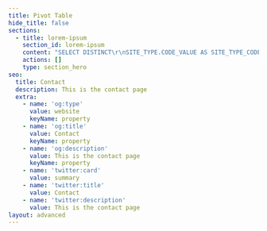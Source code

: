 ```yaml
---
title: Pivot Table
hide_title: false
sections:
  - title: lorem-ipsum
    section_id: lorem-ipsum
    content: "SELECT DISTINCT\r\nSITE_TYPE.CODE_VALUE AS SITE_TYPE_CODE,\r\nSITE_TYPE.DECODE1 AS SITE_TYPE,\r\nFT.TPT_ID_KEY,\r\nCOUNTRY.CODE_VALUE AS COUNTRY,\r\nFT.FIELD_YEAR AS YEAR,\r\nSEM.SE_NAME AS SE_ID,\r\nCROP_DECODE.OBJECTS AS CROP,\r\nCROP.VARIETY,\r\nCROP_STAGE_MAJ_APP_DECODE.CODE_VALUE AS CROP_STAGE_MAJ_APP,\r\nCROP_STAGE_MAJ_ASSESS_DECODE.CODE_VALUE AS CROP_STAGE_MAJ_ASSESS,\r\nCROP_STAGE_MAX_ASSESS_DECODE.CODE_VALUE AS CROP_STAGE_MAX_ASSESS,\r\nCROP_STAGE_MIN_ASSESS_DECODE.CODE_VALUE AS CROP_STAGE_MIN_ASSESS,\r\nTARGET_DECODE.OBJECTS AS TARGET,\r\nTARGET.CHARACTERISTIC AS TARGET_RESISTANCE_CHARACTERISTIC,\r\nTARGET_RES_INFO.CODE_VALUE AS TARGET_RESISTANCE_INFORMATION,\r\nTARGET_STAGE_MAJ_ASSESS_DECODE.CODE_VALUE AS TARGET_STAGE_MAJ_ASSESS,\r\nTARGET_STAGE_MAX_ASSESS_DECODE.CODE_VALUE AS TARGET_STAGE_MAX_ASSESS,\r\nTARGET_STAGE_MIN_ASSESS_DECODE.CODE_VALUE AS TARGET_STAGE_MIN_ASSESS,\r\nPART_RATED.CODE_VALUE AS PART_RATED,\r\nCRITERIUM.CODE_VALUE AS CRITERIUM,\r\nASSESS.RATING_CLASS AS ASSESSMENT_CLASS,\r\nASSESSMENT_TYPE.CODE_VALUE AS ASSESSMENT_TYPE,\r\nASSESSMENT_UNIT.CODE_VALUE AS ASSESSMENT_UNIT,\r\nASSESS.SAMPLE_SIZE,\r\nSAMPLE_SIZE_UNIT.CODE_VALUE AS SAMPLE_SIZE_UNIT,\r\nASSESS.COLLECTION_BASIS,\r\nCOLLECTION_BASIS_UNIT.CODE_VALUE AS COLLECTION_BASIS_UNIT,\r\nASSESS.SAMPLE_SIZE_TOTAL,\r\nASSESS.NUMBER_OF_SUBSAMPLES,\r\nFTIM.DATE_AND_TIME AS ASSESSMENT_DATE,\r\nFTIM.TIMING_CODE AS ASSESSMENT_CODE,\r\nFTIM.ARM_DAYS_AFTER_FIRST_APPL AS DAYS_AFTER_FIRST_APPL,\r\nFTIM.ARM_DAYS_AFTER_LAST_APPL AS DAYS_AFTER_LAST_APPL,\r\nROUND(ASSESS.UNTREATED_MEAN_VALUE,1) AS UNTREATED_MEAN,\r\nUNTREATED_ASSESS_TYPE.CODE_VALUE AS UNTREATED_ASSESSMENT_TYPE,\r\nASSESSMENT_TYPE.CODE_VALUE AS ORIGINAL_ASSESSMENT_TYPE,\r\nASSESS.TRANSFORMATION,\r\nASSESS.ARM_ACTION_CODE,\r\nROUND(ASSESS_STATS.UNTR1\\_TRAN1\\_COEFF_OF_VARIATION,1) AS CV,\r\nROUND(ASSESS_STATS.UNTR1\\_TRAN1\\_STANDARD_ERROR,2) AS STANDARD_ERROR,\r\nTRANSFORM.CODE_VALUE AS TRANSFORM,\r\nASSESS_STATS.UNTR1\\_TRAN1\\_PROBABILITY AS PROBABILITY,\r\nANALYSIS_EXPLANATION.DECODE1 AS ANALYSIS_EXPLANATION,\r\nAPPLICATION_TIMING.CODE_VALUE AS APPLICATION_TIMING,\r\nMASING.DECODE2 AS INGREDIENT_NAME,\r\nMASING.IOP_VALUE AS INGREDIENT_SHORT,\r\nMASPRO.AMOUNT_SUM AS INGREDIENT_CONC,\r\nMASPRO.AI_COMPLETE AS INGREDIENT_CONC_TOTAL,\r\nMASPRO.IDENTIFICATION,\r\nFL_TYPE.CODE_VALUE AS FORMULATION_TYPE,\r\npro.dosage_form \\* mufo.convert_factor AS PRODUCT_DOSE,\r\ndosage_form_unit.code_value as product_dose_unit,\r\ntrt.no_applications as number_of_applications,\r\napp_eq.spray_volume_appl \\* sv_unit_t.convert_factor as spray_volume_appl,\r\nsv_unit.code_value as spray_volume_appl_unit,\r\nMASPROSYN.SYNONYM_CODE AS PRODUCT_SYNONYM,\r\nFTIM_AE.DATE_AND_TIME AS APPLICATION_DATE,\r\nAPPLICATION_TIMING_AE.CODE_VALUE AS APPLICATION_TIMING_COLUMN,\r\nCROP_STAGE_MAJ_APP_DECODE.CODE_VALUE AS CROP_STAGE_MAJ_APP_COLUMN,\r\nTARGET_STAGE_MAJ_APP_DECODE.CODE_VALUE AS TARGET_STAGE_MAJ_APP_COLUMN,\r\nTMV.MEAN_VALUE,\r\nFMV.UNTR1\\_TRAN1\\_SNK_GROUP\\_5 AS SNK\r\nFROM\r\nSCOUT_INTERNAL.FIELD_TESTING FT\r\nLEFT JOIN SCOUT_INTERNAL.MASTER_CODE SITE_TYPE ON SITE_TYPE.CODE_ID = FT.SITE_TYPE_CODE_ID\r\nLEFT JOIN SCOUT_INTERNAL.MASTER_CODE COUNTRY ON COUNTRY.CODE_ID = FT.FIELD_COUNTRY_CODE_ID\r\nLEFT JOIN SCOUT_INTERNAL.ASSESSMENT ASSESS ON ASSESS.FIELD_TESTING_ID = FT.FIELD_TESTING_ID\r\nLEFT JOIN SCOUT_INTERNAL.SE_MASTER SEM ON SEM.SE_MASTER_ID = ASSESS.SE_SE_MASTER_ID\r\nLEFT JOIN SCOUT_INTERNAL.CROP CROP ON CROP.FIELD_TESTING_ID = FT.FIELD_TESTING_ID\r\nLEFT JOIN SCOUT_INTERNAL.MASTER_OBJECTS CROP_DECODE ON CROP_DECODE.OBJECTS_ID = CROP.CROP_OBJECTS_ID\r\nLEFT JOIN SCOUT_INTERNAL.TARGET TARGET ON TARGET.FIELD_TESTING_ID = FT.FIELD_TESTING_ID\r\nLEFT JOIN SCOUT_INTERNAL.MASTER_OBJECTS TARGET_DECODE ON TARGET_DECODE.OBJECTS_ID = TARGET.TARGET_OBJECTS_ID\r\nLEFT JOIN SCOUT_INTERNAL.FIELD_TIMING FTIMC ON FTIMC.FIELD_TESTING_ID = FT.FIELD_TESTING_ID\r\nJOIN SCOUT_INTERNAL.CROP_TIMING CTIM ON CTIM.TIMING_ID = FTIMC.TIMING_ID\r\nLEFT JOIN SCOUT_INTERNAL.FIELD_TIMING FTIM ON FTIM.TIMING_ID = ASSESS.TIMING_ID\r\nLEFT JOIN SCOUT_INTERNAL.MASTER_CODE CROP_STAGE_MAJ_APP_DECODE ON CROP_STAGE_MAJ_APP_DECODE.CODE_ID = CTIM.STAGE_MAJ_CODE_ID\r\nLEFT JOIN SCOUT_INTERNAL.MASTER_CODE CROP_STAGE_MAJ_ASSESS_DECODE ON CROP_STAGE_MAJ_ASSESS_DECODE.CODE_ID = ASSESS.CROP_STAGE_MAJ_CODE_ID\r\nLEFT JOIN SCOUT_INTERNAL.MASTER_CODE CROP_STAGE_MAX_ASSESS_DECODE ON CROP_STAGE_MAX_ASSESS_DECODE.CODE_ID = ASSESS.CROP_STAGE_MAX_CODE_ID\r\nLEFT JOIN SCOUT_INTERNAL.MASTER_CODE CROP_STAGE_MIN_ASSESS_DECODE ON CROP_STAGE_MIN_ASSESS_DECODE.CODE_ID = ASSESS.CROP_STAGE_MIN_CODE_ID\r\nLEFT JOIN SCOUT_INTERNAL.MASTER_CODE TARGET_RES_INFO ON TARGET_RES_INFO.CODE_ID = TARGET.RESISTANCE_INFORMATION_CODE_ID\r\nLEFT JOIN SCOUT_INTERNAL.MASTER_CODE TARGET_STAGE_MAJ_ASSESS_DECODE ON TARGET_STAGE_MAJ_ASSESS_DECODE.CODE_ID = ASSESS.TARGET_STAGE_MAJ_CODE_ID\r\nLEFT JOIN SCOUT_INTERNAL.MASTER_CODE TARGET_STAGE_MAX_ASSESS_DECODE ON TARGET_STAGE_MAX_ASSESS_DECODE.CODE_ID = ASSESS.TARGET_STAGE_MAX_CODE_ID\r\nLEFT JOIN SCOUT_INTERNAL.MASTER_CODE TARGET_STAGE_MIN_ASSESS_DECODE ON TARGET_STAGE_MIN_ASSESS_DECODE.CODE_ID = ASSESS.TARGET_STAGE_MIN_CODE_ID\r\nLEFT JOIN SCOUT_INTERNAL.MASTER_CODE PART_RATED ON PART_RATED.CODE_ID = ASSESS.PART_RATED_CODE_ID\r\nLEFT JOIN SCOUT_INTERNAL.MASTER_CODE CRITERIUM ON CRITERIUM.CODE_ID = ASSESS.CRITERIA_CODE_ID\r\nLEFT JOIN SCOUT_INTERNAL.MASTER_CODE ASSESSMENT_TYPE ON ASSESSMENT_TYPE.CODE_ID = ASSESS.RATING_DATA_TYPE_CODE_ID\r\nLEFT JOIN SCOUT_INTERNAL.MASTER_CODE ASSESSMENT_UNIT ON ASSESSMENT_UNIT.CODE_ID = ASSESS.RATING_UNIT_SCALE_CODE_ID\r\nLEFT JOIN SCOUT_INTERNAL.MASTER_CODE SAMPLE_SIZE_UNIT ON SAMPLE_SIZE_UNIT.CODE_ID = ASSESS.SAMPLE_SIZE_CODE_ID\r\nLEFT JOIN SCOUT_INTERNAL.MASTER_CODE COLLECTION_BASIS_UNIT ON COLLECTION_BASIS_UNIT.CODE_ID = ASSESS.COLLECTION_BASIS_CODE_ID\r\nLEFT JOIN SCOUT_INTERNAL.MASTER_CODE UNTREATED_ASSESS_TYPE ON UNTREATED_ASSESS_TYPE.CODE_ID = ASSESS.UNTREATED_CODE_ID\r\nLEFT JOIN SCOUT_INTERNAL.TRIAL_ANALYSIS TA ON TA.ASSESSMENT_ID = ASSESS.ASSESSMENT_ID\r\nLEFT JOIN SCOUT_INTERNAL.ASSESSMENT_STATISTICS ASSESS_STATS ON ASSESS_STATS.ASSESSMENT_ID = ASSESS.ASSESSMENT_ID\r\nLEFT JOIN SCOUT_INTERNAL.MASTER_CODE TRANSFORM ON TRANSFORM.CODE_ID = TA.TRANSFORM_CODE_ID\r\nLEFT JOIN SCOUT_INTERNAL.MASTER_CODE ANALYSIS_EXPLANATION ON ANALYSIS_EXPLANATION.CODE_ID = TA.EXPLANATION_CODE_ID\r\nLEFT JOIN SCOUT_INTERNAL.MASTER_CODE APPLICATION_TIMING ON APPLICATION_TIMING.CODE_ID = FTIMC.APPLICATION_TIMING_CODE_ID\r\nLEFT JOIN SCOUT_INTERNAL.TREATMENT TRT ON TRT.FIELD_TESTING_ID = FT.FIELD_TESTING_ID\r\nJOIN SCOUT_INTERNAL.TREATMENT_ENTRYTYPELEVEL TREETL ON TREETL.TREATMENT_ID = TRT.TREATMENT_ID\r\nJOIN SCOUT_INTERNAL.ENTRYTYPE_LEVEL ETL ON ETL.ENTRYTYPE_LEVEL_ID = TREETL.ENTRYTYPE_LEVEL_ID\r\nJOIN SCOUT_INTERNAL.PRODUCT_DESCRIPTION PRO ON  PRO.ENTRYTYPE_LEVEL_ID = ETL.ENTRYTYPE_LEVEL_ID\r\nJOIN SCOUT_INTERNAL.MASTER_PRODUCT_SYNONYM MASPROSYN ON MASPROSYN.PRODUCT_SYNONYM_ID = PRO.PRODUCT_PRODUCT_SYNONYM_ID\r\nJOIN SCOUT_INTERNAL.MASTER_PRODUCT MASPRO ON MASPRO.PRODUCT_ID = MASPROSYN.PRODUCT_ID\r\nJOIN SCOUT_INTERNAL.MASTER_PRODUCT_INGREDIENT MASPROING ON MASPROING.PRODUCT_ID = MASPRO.PRODUCT_ID\r\nJOIN SCOUT_INTERNAL.MASTER_INGR MASING ON MASING.INGR_ID = MASPROING.INGR_ID\r\nLEFT JOIN SCOUT_INTERNAL.MASTER_CODE FL_TYPE ON FL_TYPE.CODE_ID = MASPRO.FORMULATION_TYPE_CODE_ID\r\nLEFT JOIN scout_internal.master_unit mufo ON pro.dosage_form_unit_code_id = mufo.master_unit_id\r\nleft join scout_internal.master_code dosage_form_unit on dosage_form_unit.code_id = pro.dosage_form_unit_code_id\r\nJOIN SCOUT_INTERNAL.APPLICATION_EQUIPMENT APP_EQ ON APP_EQ.TIMING_ID = FTIMC.TIMING_ID\r\nJOIN SCOUT_INTERNAL.FIELD_TIMING FTIM_AE ON FTIM_AE.TIMING_ID = APP_EQ.TIMING_ID\r\nLEFT JOIN scout_internal.master_unit sv_unit_t ON app_eq.spray_volume_appl_unit_code_id = sv_unit_t.master_unit_id\r\nleft join scout_internal.master_code sv_unit on sv_unit.code_id = app_eq.spray_volume_appl_unit_code_id\r\nLEFT JOIN SCOUT_INTERNAL.MASTER_CODE APPLICATION_TIMING_AE ON APPLICATION_TIMING_AE.CODE_ID = FTIM_AE.APPLICATION_TIMING_CODE_ID\r\nLEFT JOIN SCOUT_INTERNAL.TARGET_TIMING TTIM ON TTIM.TIMING_ID = FTIMC.TIMING_ID\r\nLEFT JOIN SCOUT_INTERNAL.MASTER_CODE TARGET_STAGE_MAJ_APP_DECODE ON TARGET_STAGE_MAJ_APP_DECODE.CODE_ID = TTIM.STAGE_MAJ_CODE_ID\r\nJOIN SCOUT_INTERNAL.TREATMENT_MEAN_VALUE TMV ON TMV.ASSESSMENT_ID = ASSESS.ASSESSMENT_ID and TMV.TREATMENT_ID = TRT.TREATMENT_ID\r\nJOIN SCOUT_INTERNAL.FACTOR_MEAN_VALUE FMV ON FMV.ASSESSMENT_ID = ASSESS.ASSESSMENT_ID\r\nWHERE FT.TPT_ID_KEY IN ('IR11EURX2RES01')\n"
    actions: []
    type: section_hero
seo:
  title: Contact
  description: This is the contact page
  extra:
    - name: 'og:type'
      value: website
      keyName: property
    - name: 'og:title'
      value: Contact
      keyName: property
    - name: 'og:description'
      value: This is the contact page
      keyName: property
    - name: 'twitter:card'
      value: summary
    - name: 'twitter:title'
      value: Contact
    - name: 'twitter:description'
      value: This is the contact page
layout: advanced
---
```

